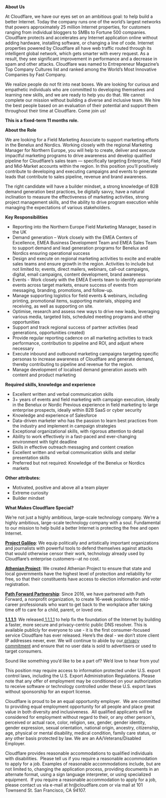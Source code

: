 <div class="content-intro">
	<div><strong>About Us</strong></div>
	<div>
		<p><span style="font-weight: 400;">At Cloudflare, we have our eyes set on an ambitious goal: to help build a better Internet. Today the company runs one of the world’s largest networks that powers approximately 25 million Internet properties, for customers ranging from individual bloggers to SMBs to Fortune 500 companies. Cloudflare protects and accelerates any Internet application online without adding hardware, installing software, or changing a line of code. Internet properties powered by Cloudflare all have web traffic routed through its intelligent global network, which gets smarter with every request. As a result, they see significant improvement in performance and a decrease in spam and other attacks. Cloudflare was named to Entrepreneur Magazine’s Top Company Cultures list and ranked among the World’s Most Innovative Companies by Fast Company.</span><span style="font-weight: 400;">&nbsp;</span></p>
		<p><span style="font-weight: 400;">We realize people do not fit into neat boxes. We are looking for curious and empathetic individuals who are committed to developing themselves and learning new skills, and we are ready to help you do that. We cannot complete our mission without building a diverse and inclusive team. We hire the best people based on an evaluation of their potential and support them throughout their time at Cloudflare. Come join us!&nbsp;</span></p>
	</div>
</div>
<p><strong>This is a fixed-term 11 months role.</strong></p>
<p><strong>About the Role</strong></p>
<p>We are looking for a Field Marketing Associate to support marketing efforts in the Benelux and Nordics. Working closely with the regional Marketing Manager for Northern Europe, you will help to create, deliver and execute impactful marketing programs to drive awareness and develop qualified pipeline for Cloudflare’s sales team — specifically targeting Enterprise, Field and Mid-Market accounts within the region. In this position you’ll positively contribute to developing and executing campaigns and events to generate leads that contribute to sales pipeline, revenue and brand awareness.</p>
<p>The right candidate will have a builder mindset, a strong knowledge of B2B demand generation best practices, be digitally savvy, have a natural inclination to measure the effectiveness of marketing activities, strong project management skills, and the ability to drive program execution while managing the expectations of various stakeholders.</p>
<p><strong>Key Responsibilities</strong></p>
<ul>
	<li>Reporting into the Northern Europe Field Marketing Manager, based in the UK</li>
	<li>Demand generation – Work closely with the EMEA Centers of Excellence, EMEA Business Development Team and EMEA Sales Team to support demand and lead generation programs for Benelux and Nordics ensuring operational success</li>
	<li>Design and execute on regional marketing activities to excite and enable sales teams and ensure growth in the region. Activities to include but not limited to; events, direct mailers, webinars, call-out campaigns, digital, email campaigns, content development, brand awareness</li>
	<li>Events - Work closely with the EMEA Events team to identify appropriate events across target markets, ensure success of events from messaging, branding, promotions, and follow-up.</li>
	<li>Manage supporting logistics for field events &amp; webinars, including printing, promotional items, supporting materials, shipping and receiving, as well as supporting on site.</li>
	<li>Optimise, research and assess new ways to drive new leads, leveraging various media, targeted lists, scheduled meeting programs and other opportunities</li>
	<li>Support and track regional success of partner activities (lead generations, opportunities created)</li>
	<li>Provide regular reporting cadence on all marketing activities to track performance, contribution to pipeline and ROI, and adjust where necessary</li>
	<li>Execute inbound and outbound marketing campaigns targeting specific personas to increase awareness of Cloudflare and generate demand, thereby contributing to pipeline and revenue for the region.</li>
	<li>Manage development of localised demand generation assets with content and product marketing</li>
</ul>
<p><strong>Required skills, knowledge and experience</strong></p>
<ul>
	<li>Excellent written and verbal communication skills&nbsp;</li>
	<li>3+ years of events and field marketing with campaign execution, ideally in the Benelux or Nordic Previous experience in field marketing to large enterprise prospects, ideally within B2B SaaS or cyber security&nbsp;</li>
	<li>Knowledge and experience of Salesforce</li>
	<li>Data-driven marketer who has the passion to learn best practices from the industry and implement in campaign strategies</li>
	<li>Exceptional organizational skills, with rigorous attention to detail</li>
	<li>Ability to work effectively in a fast-paced and ever-changing environment with tight deadline</li>
	<li>Skills in effective outreach messaging and content creation</li>
	<li>Excellent written and verbal communication skills and stellar presentation skills</li>
	<li>Preferred but not required: Knowledge of the Benelux or Nordics markets&nbsp;</li>
</ul>
<p><strong>Other attributes:</strong></p>
<ul>
	<li>Motivated, positive and above all a team player</li>
	<li>Extreme curiosity</li>
	<li>Builder mindset</li>
</ul>
<div class="content-conclusion">
	<p><strong>What Makes Cloudflare Special?</strong></p>
	<p><span style="font-weight: 400;">We’re not just a highly ambitious, large-scale technology company. We’re a highly ambitious, large-scale technology company with a soul. Fundamental to our mission to help build a better Internet is protecting the free and open Internet.</span></p>
	<p><a href="https://blog.cloudflare.com/protecting-free-expression-online/"><strong>Project Galileo</strong></a><span style="font-weight: 400;">: We equip politically and artistically important organizations and journalists with powerful tools to defend themselves against attacks that would otherwise censor their work, technology already used by Cloudflare’s enterprise customers--at no cost.</span></p>
	<p><strong><a href="https://www.cloudflare.com/athenian/">Athenian Project</a></strong><span style="font-weight: 400;">: We created Athenian Project to ensure that state and local governments have the highest level of protection and reliability for free, so that their constituents have access to election information and voter registration.</span></p>
	<p><a href="https://blog.cloudflare.com/tag/path-forward/"><strong>Path Forward Partnership</strong></a><span style="font-weight: 400;">: Since 2016, we have partnered with Path Forward, a nonprofit organization, to create 16-week positions for mid-career professionals who want to get back to the workplace after taking time off to care for a child, parent, or loved one.</span></p>
	<p><a href="https://1.1.1.1/"><strong>1.1.1.1</strong></a><span style="font-weight: 400;">: We released</span><a href="https://1.1.1.1/"> <span style="font-weight: 400;">1.1.1.1</span></a><span style="font-weight: 400;"> to help fix the foundation of the Internet by building a faster, more secure and privacy-centric public DNS resolver. This is available publicly for everyone to use - it is the first consumer-focused service Cloudflare has ever released. Here’s the deal - we don’t store client IP addresses never, ever. We will continue to abide by our</span><a href="https://developers.cloudflare.com/1.1.1.1/privacy/public-dns-resolver"> privacy commitment</a><span style="font-weight: 400;"> and ensure that no user data is sold to advertisers or used to target consumers.</span></p>
	<p><span style="font-weight: 400;">Sound like something you’d like to be a part of? We’d love to hear from you!</span></p>
	<p><span style="font-weight: 400;">This position may require access to information protected under U.S. export control laws, including the U.S. Export Administration Regulations. Please note that any offer of employment may be conditioned on your authorization to receive software or technology controlled under these U.S. export laws without sponsorship for an export license.</span></p>
	<p><span style="font-weight: 400;">Cloudflare is proud to be an equal opportunity employer. &nbsp;We are committed to providing equal employment opportunity for all people and place great value in both diversity and inclusiveness. &nbsp;All qualified applicants will be considered for employment without regard to their, or any other person's, perceived or actual</span> <span style="font-weight: 400;">race, color, religion, sex, gender, gender identity, gender expression, sexual orientation, national origin, ancestry, citizenship, age, physical or mental disability, medical condition, family care status, or any other basis protected by law. </span><span style="font-weight: 400;">We are an AA/Veterans/Disabled Employer.</span></p>
	<p><span style="font-weight: 400;">Cloudflare provides reasonable accommodations to qualified individuals with disabilities. &nbsp;Please tell us if you require a reasonable accommodation to apply for a job. Examples of reasonable accommodations include, but are not limited to, changing the application process, providing documents in an alternate format, using a sign language interpreter, or using specialized equipment. &nbsp;If you require a reasonable accommodation to apply for a job, please contact us via e-mail at </span><span style="font-weight: 400;">hr@cloudflare.com</span><span style="font-weight: 400;"> or via mail at 101 Townsend St. San Francisco, CA 94107.</span></p>
</div>